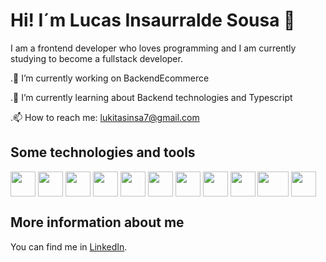 # Hi! I´m Lucas Insaurralde Sousa 👋
I am a frontend developer who loves programming and I am currently studying to become a fullstack developer.

.🔭 I’m currently working on BackendEcommerce

.🌱 I’m currently learning about Backend technologies and Typescript

.📫 How to reach me: lukitasinsa7@gmail.com

## Some technologies and tools
<p align="left">
<img align="center" src="https://cdn.jsdelivr.net/gh/devicons/devicon/icons/react/react-original-wordmark.svg" height="40" width="40" />          
<img align="center" src="https://cdn.jsdelivr.net/gh/devicons/devicon/icons/javascript/javascript-original.svg" height="40" width="40"/>
<img align="center" src="https://cdn.jsdelivr.net/gh/devicons/devicon/icons/html5/html5-original.svg" height="40" width="40"/>
<img align="center" src="https://cdn.jsdelivr.net/gh/devicons/devicon/icons/css3/css3-original.svg" height="40" width="40"/>
<img align="center" src="https://i.pinimg.com/originals/be/d3/0d/bed30ddfa5d434e827c775ac9a3b0d38.jpg" height="40" width="40"/>
<img align="center" src="https://cdn.jsdelivr.net/gh/devicons/devicon/icons/nodejs/nodejs-original-wordmark.svg" height="40" width="40"/>
<img align="center" src="https://www.vectorlogo.zone/logos/git-scm/git-scm-icon.svg" height="40" width="40"/>
<img align="center" src="https://www.vectorlogo.zone/logos/firebase/firebase-icon.svg" height="40" width="40"/>
<img align="center" src="https://www.vectorlogo.zone/logos/gnu_bash/gnu_bash-icon.svg" height="40" width="40"/>
<img align="center" src="https://img2.freepng.es/20171217/033/letter-c-png-5a36954d474e54.1991877715135266052921.jpg" height="40" width="50"/>
<img align="center" src="https://img2.freepng.es/20180408/pew/kisspng-the-c-programming-language-computer-icons-comput-programming-5acadc2dec0be9.0824244915232440779669.jpg" height="40" width="40"/>
</p>

## More information about me
You can find me in [LinkedIn](https://www.linkedin.com/in/lucas-insaurralde-sousa-3646a2262).
